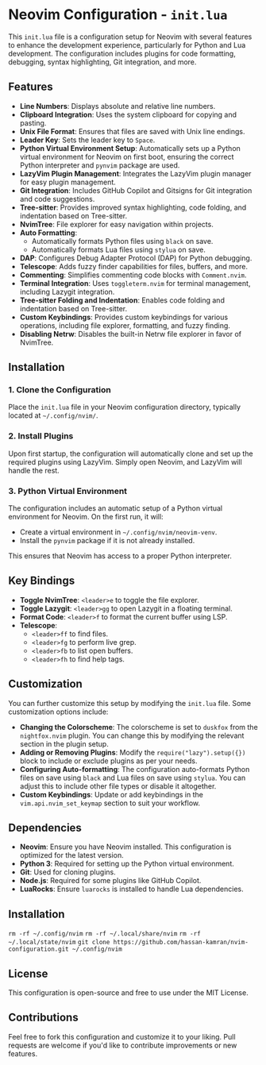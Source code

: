 # Neovim Configuration - `init.lua`

This `init.lua` file is a configuration setup for Neovim with several features to enhance the development experience, particularly for Python and Lua development. The configuration includes plugins for code formatting, debugging, syntax highlighting, Git integration, and more.

## Features

- **Line Numbers**: Displays absolute and relative line numbers.
- **Clipboard Integration**: Uses the system clipboard for copying and pasting.
- **Unix File Format**: Ensures that files are saved with Unix line endings.
- **Leader Key**: Sets the leader key to `Space`.
- **Python Virtual Environment Setup**: Automatically sets up a Python virtual environment for Neovim on first boot, ensuring the correct Python interpreter and `pynvim` package are used.
- **LazyVim Plugin Management**: Integrates the LazyVim plugin manager for easy plugin management.
- **Git Integration**: Includes GitHub Copilot and Gitsigns for Git integration and code suggestions.
- **Tree-sitter**: Provides improved syntax highlighting, code folding, and indentation based on Tree-sitter.
- **NvimTree**: File explorer for easy navigation within projects.
- **Auto Formatting**:
  - Automatically formats Python files using `black` on save.
  - Automatically formats Lua files using `stylua` on save.
- **DAP**: Configures Debug Adapter Protocol (DAP) for Python debugging.
- **Telescope**: Adds fuzzy finder capabilities for files, buffers, and more.
- **Commenting**: Simplifies commenting code blocks with `Comment.nvim`.
- **Terminal Integration**: Uses `toggleterm.nvim` for terminal management, including Lazygit integration.
- **Tree-sitter Folding and Indentation**: Enables code folding and indentation based on Tree-sitter.
- **Custom Keybindings**: Provides custom keybindings for various operations, including file explorer, formatting, and fuzzy finding.
- **Disabling Netrw**: Disables the built-in Netrw file explorer in favor of NvimTree.

## Installation

### 1. Clone the Configuration

Place the `init.lua` file in your Neovim configuration directory, typically located at `~/.config/nvim/`.

### 2. Install Plugins

Upon first startup, the configuration will automatically clone and set up the required plugins using LazyVim. Simply open Neovim, and LazyVim will handle the rest.

### 3. Python Virtual Environment

The configuration includes an automatic setup of a Python virtual environment for Neovim. On the first run, it will:

- Create a virtual environment in `~/.config/nvim/neovim-venv`.
- Install the `pynvim` package if it is not already installed.

This ensures that Neovim has access to a proper Python interpreter.

## Key Bindings

- **Toggle NvimTree**: `<leader>e` to toggle the file explorer.
- **Toggle Lazygit**: `<leader>gg` to open Lazygit in a floating terminal.
- **Format Code**: `<leader>f` to format the current buffer using LSP.
- **Telescope**:
  - `<leader>ff` to find files.
  - `<leader>fg` to perform live grep.
  - `<leader>fb` to list open buffers.
  - `<leader>fh` to find help tags.

## Customization

You can further customize this setup by modifying the `init.lua` file. Some customization options include:

- **Changing the Colorscheme**: The colorscheme is set to `duskfox` from the `nightfox.nvim` plugin. You can change this by modifying the relevant section in the plugin setup.
- **Adding or Removing Plugins**: Modify the `require("lazy").setup({})` block to include or exclude plugins as per your needs.
- **Configuring Auto-formatting**: The configuration auto-formats Python files on save using `black` and Lua files on save using `stylua`. You can adjust this to include other file types or disable it altogether.
- **Custom Keybindings**: Update or add keybindings in the `vim.api.nvim_set_keymap` section to suit your workflow.

## Dependencies

- **Neovim**: Ensure you have Neovim installed. This configuration is optimized for the latest version.
- **Python 3**: Required for setting up the Python virtual environment.
- **Git**: Used for cloning plugins.
- **Node.js**: Required for some plugins like GitHub Copilot.
- **LuaRocks**: Ensure `luarocks` is installed to handle Lua dependencies.

## Installation
`rm -rf ~/.config/nvim`
`rm -rf ~/.local/share/nvim`
`rm -rf ~/.local/state/nvim`
`git clone https://github.com/hassan-kamran/nvim-configuration.git ~/.config/nvim`

## License

This configuration is open-source and free to use under the MIT License.

## Contributions

Feel free to fork this configuration and customize it to your liking. Pull requests are welcome if you'd like to contribute improvements or new features.
